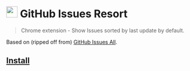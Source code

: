 # <img src="icon.png" width="30"> GitHub Issues Resort

> Chrome extension - Show Issues sorted by last update by default.

Based on (ripped off from) [GitHub Issues All](https://github.com/sindresorhus/github-issues-all).


## [Install][install]

[install]: https://chrome.google.com/webstore/detail/github-issues-resort/nfkfbcgepdpilmhimfknghofgkpdcnpo
